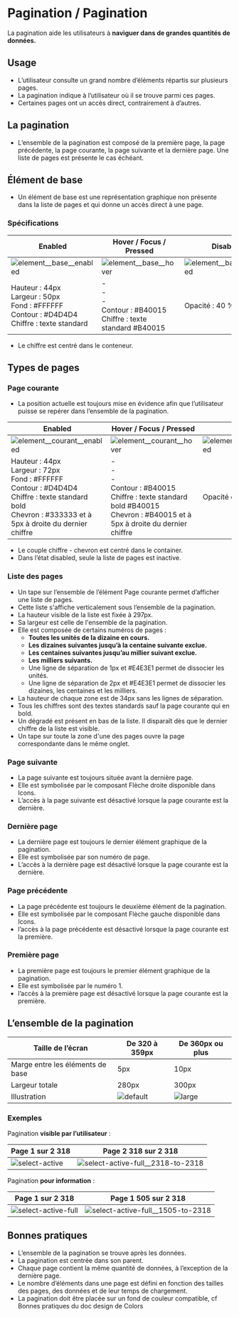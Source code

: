 # Pagination / Pagination

La pagination aide les utilisateurs à **naviguer dans de grandes quantités de données.**

## Usage

- L’utilisateur consulte un grand nombre d’éléments répartis sur plusieurs pages.
- La pagination indique à l’utilisateur où il se trouve parmi ces pages.
- Certaines pages ont un accès direct, contrairement à d’autres.

## La pagination
- L’ensemble de la pagination est composé de la première page, la page précédente, la page courante, la page suivante et la dernière page. Une liste de pages est présente le cas échéant.

## Élément de base

- Un élément de base est une représentation graphique non présente dans la liste de pages et qui donne un accès direct à une page.

### Spécifications

Enabled | Hover / Focus / Pressed | Disabled
------------ | ------------- | ------------- |
![element__base__enabled](components/COMPONENTS/Navigation/Pagination/design/element__base__enabled.png) | ![element__base__hover](components/COMPONENTS/Navigation/Pagination/design/element__base__hover.png) | ![element__base__disabled](components/COMPONENTS/Navigation/Pagination/design/element__base__disabled.png)
Hauteur&nbsp;: 44px  <br> Largeur&nbsp;: 50px <br> Fond&nbsp;: #FFFFFF  <br> Contour&nbsp;: #D4D4D4 <br> Chiffre&nbsp;: texte standard | -  <br> - <br> - <br> Contour&nbsp;: #B40015 <br> Chiffre&nbsp;: texte standard #B40015 | Opacité&nbsp;: 40&nbsp;%

- Le chiffre est centré dans le conteneur.

## Types de pages

### Page courante

- La position actuelle est toujours mise en évidence afin que l’utilisateur puisse se repérer dans l’ensemble de la pagination.

Enabled | Hover / Focus / Pressed | Disabled
------------ | ------------- | ------------- |
![element__courant__enabled](components/COMPONENTS/Navigation/Pagination/design/element__courant__enabled.png) | ![element__courant__hover](components/COMPONENTS/Navigation/Pagination/design/element__courant__hover.png) | ![element__courant__disabled](components/COMPONENTS/Navigation/Pagination/design/element__courant__disabled.png)
Hauteur&nbsp;: 44px  <br> Largeur&nbsp;: 72px <br> Fond&nbsp;: #FFFFFF  <br> Contour&nbsp;: #D4D4D4 <br> Chiffre&nbsp;: texte standard bold <br> Chevron&nbsp;: #333333 et à 5px à droite du dernier chiffre | -  <br> - <br> -  <br> Contour&nbsp;: #B40015 <br> Chiffre&nbsp;: texte standard bold #B40015 <br> Chevron&nbsp;: #B40015 et à 5px à droite du dernier chiffre | Opacité du chevron&nbsp;: 40 %

- Le couple chiffre - chevron est centré dans le container.
- Dans l’état disabled, seule la liste de pages est inactive.

### Liste des pages

- Un tape sur l’ensemble de l’élément Page courante permet d’afficher une liste de pages.
- Cette liste s'affiche verticalement sous l’ensemble de la pagination.
- La hauteur visible de la liste est fixée à 297px.
- Sa largeur est celle de l'ensemble de la pagination.
- Elle est composée de certains numéros de pages&nbsp;:
  - **Toutes les unités de la dizaine en cours.**
  - **Les dizaines suivantes jusqu’à la centaine suivante exclue.**
  - **Les centaines suivantes jusqu’au millier suivant exclue.**
  - **Les milliers suivants.**
  - Une ligne de séparation de 1px et #E4E3E1 permet de dissocier les unités.
  - Une ligne de séparation de 2px et #E4E3E1 permet de dissocier les dizaines, les centaines et les milliers.
- La hauteur de chaque zone est de 34px sans les lignes de séparation.
- Tous les chiffres sont des textes standards sauf la page courante qui en bold.
- Un dégradé est présent en bas de la liste. Il disparaît dès que le dernier chiffre de la liste est visible.
- Un tape sur toute la zone d'une des pages ouvre la page correspondante dans le même onglet.


### Page suivante

- La page suivante est toujours située avant la dernière page.
- Elle est symbolisée par le composant Flèche droite disponible dans Icons.
- L’accès à la page suivante est désactivé lorsque la page courante est la dernière.

### Dernière page

- La dernière page est toujours le dernier élément graphique de la pagination.
- Elle est symbolisée par son numéro de page.
- L’accès à la dernière page est désactivé lorsque la page courante est la dernière.

### Page précédente

- La page précédente est toujours le deuxième élément de la pagination.
- Elle est symbolisée par le composant Flèche gauche disponible dans Icons.
- l’accès à la page précédente est désactivé lorsque la page courante est la première.

### Première page

- La première page est toujours le premier élément graphique de la pagination.
- Elle est symbolisée par le numéro&nbsp;1.
- l’accès à la première page est désactivé lorsque la page courante est la première.

## L’ensemble de la pagination

Taille de l’écran | De 320 à 359px | De 360px ou plus
------------ | ------------- |------------- |
Marge entre les éléments de base | 5px | 10px |
Largeur totale | 280px | 300px |
Illustration | ![default](components/COMPONENTS/Navigation/Pagination/design/default.png) |![large](components/COMPONENTS/Navigation/Pagination/design/large.png)

### Exemples

Pagination **visible par l’utilisateur**&nbsp;:

Page 1 sur 2 318 | Page 2 318 sur 2 318
------------- | ------------- |
![select-active](components/COMPONENTS/Navigation/Pagination/design/select-active.png)| ![select-active-full__2318-to-2318](components/COMPONENTS/Navigation/Pagination/design/select-active-full__2318-to-2318.png)


 Pagination **pour information**&nbsp;:

Page 1 sur 2 318 | Page 1 505 sur 2 318
------------- | ------------- |
  ![select-active-full](components/COMPONENTS/Navigation/Pagination/design/select-active-full.png) |  ![select-active-full__1505-to-2318](components/COMPONENTS/Navigation/Pagination/design/select-active-full__1505-to-2318.png)

## Bonnes pratiques

- L’ensemble de la pagination se trouve après les données.
- La pagination est centrée dans son parent.
- Chaque page contient la même quantité de données, à l’exception de la dernière page.
- Le nombre d’éléments dans une page est défini en fonction des tailles des pages, des données et de leur temps de chargement.
- La pagination doit être placée sur un fond de couleur compatible, cf Bonnes pratiques du doc design de Colors
